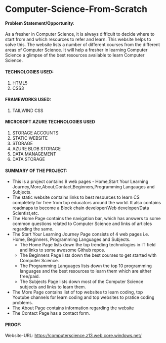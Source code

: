 # Computer-Science-From-Scratch

#### Problem Statement/Opportunity:
As a fresher in Computer Science, it is always difficult to decide where to start from and which resources to refer and learn. This website helps to solve this. The website lists a number of different courses from the different areas of Computer Science. It will help a fresher in learning Computer Science a glimpse of the best resources available to learn Computer Science.

#### TECHNOLOGIES USED:
1. HTML5
2. CSS3

#### FRAMEWORKS USED:
1. TAILWIND CSS

#### MICROSOFT AZURE TECHNOLOGIES USED
1. STORAGE ACCOUNTS
2. STATIC WEBSITE
3. STORAGE
4. AZURE BLOB STORAGE
5. DATA MANAGEMENT
6. DATA STORAGE

#### SUMMARY OF THE PROJECT:
- This is a project contains 9 web pages - Home,Start Your Learning Journey,More,About,Contact,Beginners,Programming Langauges and Subjects.
- The static website contains links to best resources to learn CS completely for free from top educators around the world. It also contains roadmaps to become a Block chain developer/Web developer/Data Scientist,etc.
- The Home Page contains the navigation bar, which has answers to some common questions related to Computer Science and links of articles regarding the same.
- The Start Your Learning Journey Page consists of 4 web pages i.e. Home, Beginners, Programming Languages and Subjects.
    - The Home Page lists down the top trending technologies in IT field and links to some awesome Github repos.
    - The Beginners Page lists down the best courses to get started with Computer Science.
    - The Programming Languages lists down the top 10 programming languages and the best resources to learn them which are either free/paid.
    - The Subjects Page lists down most of the Computer Science subjects and links to learn them.
- The More Page contains list of top websites to learn coding, top Youtube channels for learn coding and top websites to pratice coding problems.
- The About Page contains information regarding the website
- The Contact Page has a contact form.

#### PROOF:


Website-URL: https://computerscience.z13.web.core.windows.net/
